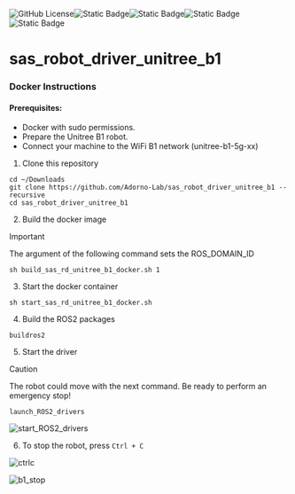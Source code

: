 ![GitHub License](https://img.shields.io/github/license/Adorno-Lab/sas_robot_driver_unitree_z1)![Static Badge](https://img.shields.io/badge/ROS2-Jazzy-blue)![Static Badge](https://img.shields.io/badge/powered_by-DQ_Robotics-red)![Static Badge](https://img.shields.io/badge/SmartArmStack-green)![Static Badge](https://img.shields.io/badge/Ubuntu-24.04_LTS-orange)


# sas_robot_driver_unitree_b1

### Docker Instructions

#### Prerequisites:
- Docker with sudo permissions.
- Prepare the Unitree B1 robot.
- Connect your machine to the WiFi B1 network (unitree-b1-5g-xx)

1. Clone this repository
```shell
cd ~/Downloads
git clone https://github.com/Adorno-Lab/sas_robot_driver_unitree_b1 --recursive
cd sas_robot_driver_unitree_b1
```
2. Build the docker image
   
> [!IMPORTANT]
> The argument of the following command sets the ROS_DOMAIN_ID

```shell
sh build_sas_rd_unitree_b1_docker.sh 1
```
3. Start the docker container
```shell
sh start_sas_rd_unitree_b1_docker.sh  
```
4. Build the ROS2 packages
```shell
buildros2
```
5. Start the driver
> [!CAUTION]
> The robot could move with the next command. Be ready to perform an emergency stop!

```shell
launch_ROS2_drivers
```

![start_ROS2_drivers](https://github.com/user-attachments/assets/c30a7867-d738-4423-970a-9a18e476b080)

6. To stop the robot, press `Ctrl + C`

![ctrlc](https://github.com/user-attachments/assets/a206fc3e-5065-406d-9a82-2624c197b9a3)

![b1_stop](https://github.com/user-attachments/assets/e9d26807-dccf-4afe-b802-451619140593)



